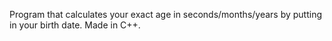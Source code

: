 Program that calculates your exact age in seconds/months/years by putting in your birth date. Made in C++.
